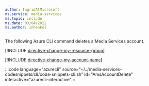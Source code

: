 ```yaml
---
author: IngridAtMicrosoft
ms.service: media-services 
ms.topic: include
ms.date: 03/04/2022
ms.author: inhenkel
---
```


<!--Delete a media services account -->

The following Azure CLI command deletes a Media Services account.

[!INCLUDE [directive-change-my-resource-group](directive-change-resource-group.md)]

[!INCLUDE [directive-change-my-account-name](directive-change-my-account-name.md)]

:::code language="azurecli" source="~/../media-services-codesnippets/cli/code-snippets-cli.sh" id="AmsAccountDelete" interactive="azurecli-interactive":::
